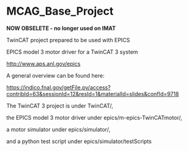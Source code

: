 # MCAG_Base_Project
**NOW OBSELETE - no longer used on IMAT**

TwinCAT project prepared to be used with EPICS

EPICS model 3 motor driver for a TwinCAT 3 system

http://www.aps.anl.gov/epics

A general overview can be found here:

https://indico.fnal.gov/getFile.py/access?contribId=63&sessionId=12&resId=1&materialId=slides&confId=9718

The TwinCAT 3 project is under TwinCAT/,

the EPICS model 3 motor driver under  epics/m-epics-TwinCATmotor/,

a motor simulator under epics/simulator/,

and a python test script under epics/simulator/testScripts
